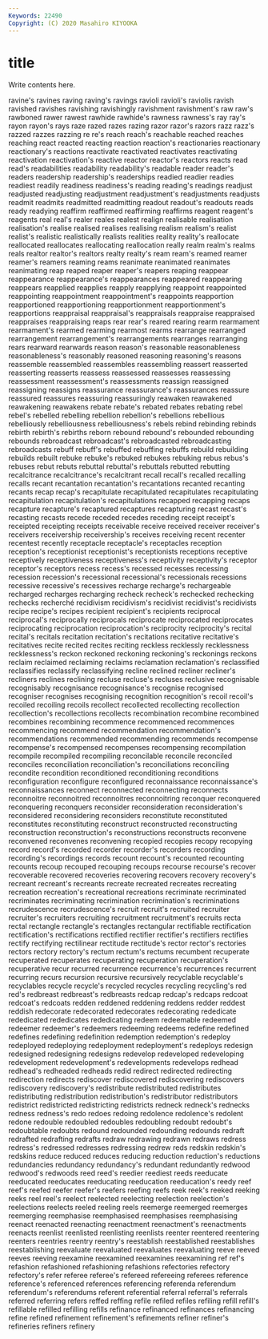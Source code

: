 ```yaml
---
Keywords: 22490
Copyright: (C) 2020 Masahiro KIYOOKA
---
```


# title

Write contents here.

 ravine's ravines
raving raving's ravings ravioli ravioli's raviolis ravish ravished ravishes ravishing
ravishingly ravishment ravishment's raw raw's rawboned rawer rawest rawhide rawhide's
rawness rawness's ray ray's rayon rayon's rays raze razed razes
razing razor razor's razors razz razz's razzed razzes razzing re
re's reach reach's reachable reached reaches reaching react reacted reacting
reaction reaction's reactionaries reactionary reactionary's reactions reactivate reactivated reactivates reactivating
reactivation reactivation's reactive reactor reactor's reactors reacts read read's readabilities
readability readability's readable reader reader's readers readership readership's readerships readied
readier readies readiest readily readiness readiness's reading reading's readings readjust
readjusted readjusting readjustment readjustment's readjustments readjusts readmit readmits readmitted readmitting
readout readout's readouts reads ready readying reaffirm reaffirmed reaffirming reaffirms
reagent reagent's reagents real real's realer reales realest realign realisable
realisation realisation's realise realised realises realising realism realism's realist realist's
realistic realistically realists realities reality reality's reallocate reallocated reallocates reallocating
reallocation really realm realm's realms reals realtor realtor's realtors realty
realty's ream ream's reamed reamer reamer's reamers reaming reams reanimate
reanimated reanimates reanimating reap reaped reaper reaper's reapers reaping reappear
reappearance reappearance's reappearances reappeared reappearing reappears reapplied reapplies reapply reapplying
reappoint reappointed reappointing reappointment reappointment's reappoints reapportion reapportioned reapportioning reapportionment
reapportionment's reapportions reappraisal reappraisal's reappraisals reappraise reappraised reappraises reappraising reaps
rear rear's reared rearing rearm rearmament rearmament's rearmed rearming rearmost
rearms rearrange rearranged rearrangement rearrangement's rearrangements rearranges rearranging rears rearward
rearwards reason reason's reasonable reasonableness reasonableness's reasonably reasoned reasoning reasoning's
reasons reassemble reassembled reassembles reassembling reassert reasserted reasserting reasserts reassess
reassessed reassesses reassessing reassessment reassessment's reassessments reassign reassigned reassigning reassigns
reassurance reassurance's reassurances reassure reassured reassures reassuring reassuringly reawaken reawakened
reawakening reawakens rebate rebate's rebated rebates rebating rebel rebel's rebelled
rebelling rebellion rebellion's rebellions rebellious rebelliously rebelliousness rebelliousness's rebels rebind
rebinding rebinds rebirth rebirth's rebirths reborn rebound rebound's rebounded rebounding
rebounds rebroadcast rebroadcast's rebroadcasted rebroadcasting rebroadcasts rebuff rebuff's rebuffed rebuffing
rebuffs rebuild rebuilding rebuilds rebuilt rebuke rebuke's rebuked rebukes rebuking
rebus rebus's rebuses rebut rebuts rebuttal rebuttal's rebuttals rebutted rebutting
recalcitrance recalcitrance's recalcitrant recall recall's recalled recalling recalls recant recantation
recantation's recantations recanted recanting recants recap recap's recapitulate recapitulated recapitulates
recapitulating recapitulation recapitulation's recapitulations recapped recapping recaps recapture recapture's recaptured
recaptures recapturing recast recast's recasting recasts recede receded recedes receding
receipt receipt's receipted receipting receipts receivable receive received receiver receiver's
receivers receivership receivership's receives receiving recent recenter recentest recently receptacle
receptacle's receptacles reception reception's receptionist receptionist's receptionists receptions receptive receptively
receptiveness receptiveness's receptivity receptivity's receptor receptor's receptors recess recess's recessed
recesses recessing recession recession's recessional recessional's recessionals recessions recessive recessive's
recessives recharge recharge's rechargeable recharged recharges recharging recheck recheck's rechecked
rechecking rechecks recherché recidivism recidivism's recidivist recidivist's recidivists recipe recipe's
recipes recipient recipient's recipients reciprocal reciprocal's reciprocally reciprocals reciprocate reciprocated
reciprocates reciprocating reciprocation reciprocation's reciprocity reciprocity's recital recital's recitals recitation
recitation's recitations recitative recitative's recitatives recite recited recites reciting reckless
recklessly recklessness recklessness's reckon reckoned reckoning reckoning's reckonings reckons reclaim
reclaimed reclaiming reclaims reclamation reclamation's reclassified reclassifies reclassify reclassifying recline
reclined recliner recliner's recliners reclines reclining recluse recluse's recluses reclusive
recognisable recognisably recognisance recognisance's recognise recognised recogniser recognises recognising recognition
recognition's recoil recoil's recoiled recoiling recoils recollect recollected recollecting recollection
recollection's recollections recollects recombination recombine recombined recombines recombining recommence recommenced
recommences recommencing recommend recommendation recommendation's recommendations recommended recommending recommends recompense
recompense's recompensed recompenses recompensing recompilation recompile recompiled recompiling reconcilable reconcile
reconciled reconciles reconciliation reconciliation's reconciliations reconciling recondite recondition reconditioned reconditioning
reconditions reconfiguration reconfigure reconfigured reconnaissance reconnaissance's reconnaissances reconnect reconnected reconnecting
reconnects reconnoitre reconnoitred reconnoitres reconnoitring reconquer reconquered reconquering reconquers reconsider
reconsideration reconsideration's reconsidered reconsidering reconsiders reconstitute reconstituted reconstitutes reconstituting reconstruct
reconstructed reconstructing reconstruction reconstruction's reconstructions reconstructs reconvene reconvened reconvenes reconvening
recopied recopies recopy recopying record record's recorded recorder recorder's recorders
recording recording's recordings records recount recount's recounted recounting recounts recoup
recouped recouping recoups recourse recourse's recover recoverable recovered recoveries recovering
recovers recovery recovery's recreant recreant's recreants recreate recreated recreates recreating
recreation recreation's recreational recreations recriminate recriminated recriminates recriminating recrimination recrimination's
recriminations recrudescence recrudescence's recruit recruit's recruited recruiter recruiter's recruiters recruiting
recruitment recruitment's recruits recta rectal rectangle rectangle's rectangles rectangular rectifiable
rectification rectification's rectifications rectified rectifier rectifier's rectifiers rectifies rectify rectifying
rectilinear rectitude rectitude's rector rector's rectories rectors rectory rectory's rectum
rectum's rectums recumbent recuperate recuperated recuperates recuperating recuperation recuperation's recuperative
recur recurred recurrence recurrence's recurrences recurrent recurring recurs recursion recursive
recursively recyclable recyclable's recyclables recycle recycle's recycled recycles recycling recycling's
red red's redbreast redbreast's redbreasts redcap redcap's redcaps redcoat redcoat's
redcoats redden reddened reddening reddens redder reddest reddish redecorate redecorated
redecorates redecorating rededicate rededicated rededicates rededicating redeem redeemable redeemed redeemer
redeemer's redeemers redeeming redeems redefine redefined redefines redefining redefinition redemption
redemption's redeploy redeployed redeploying redeployment redeployment's redeploys redesign redesigned redesigning
redesigns redevelop redeveloped redeveloping redevelopment redevelopment's redevelopments redevelops redhead redhead's
redheaded redheads redid redirect redirected redirecting redirection redirects rediscover rediscovered
rediscovering rediscovers rediscovery rediscovery's redistribute redistributed redistributes redistributing redistribution redistribution's
redistributor redistributors redistrict redistricted redistricting redistricts redneck redneck's rednecks redness
redness's redo redoes redoing redolence redolence's redolent redone redouble redoubled
redoubles redoubling redoubt redoubt's redoubtable redoubts redound redounded redounding redounds
redraft redrafted redrafting redrafts redraw redrawing redrawn redraws redress redress's
redressed redresses redressing redrew reds redskin redskin's redskins reduce reduced
reduces reducing reduction reduction's reductions redundancies redundancy redundancy's redundant redundantly
redwood redwood's redwoods reed reed's reedier reediest reeds reeducate reeducated
reeducates reeducating reeducation reeducation's reedy reef reef's reefed reefer reefer's
reefers reefing reefs reek reek's reeked reeking reeks reel reel's
reelect reelected reelecting reelection reelection's reelections reelects reeled reeling reels
reemerge reemerged reemerges reemerging reemphasise reemphasised reemphasises reemphasising reenact reenacted
reenacting reenactment reenactment's reenactments reenacts reenlist reenlisted reenlisting reenlists reenter
reentered reentering reenters reentries reentry reentry's reestablish reestablished reestablishes reestablishing
reevaluate reevaluated reevaluates reevaluating reeve reeved reeves reeving reexamine reexamined
reexamines reexamining ref ref's refashion refashioned refashioning refashions refectories refectory
refectory's refer referee referee's refereed refereeing referees reference reference's referenced
references referencing referenda referendum referendum's referendums referent referential referral referral's
referrals referred referring refers reffed reffing refile refiled refiles refiling
refill refill's refillable refilled refilling refills refinance refinanced refinances refinancing
refine refined refinement refinement's refinements refiner refiner's refineries refiners refinery
